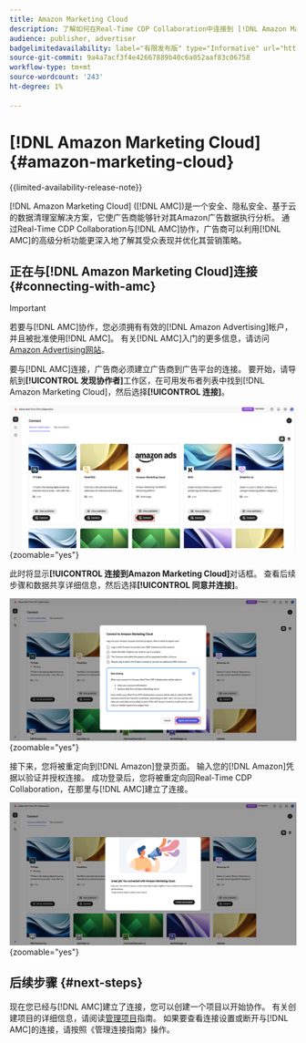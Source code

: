 ```yaml
---
title: Amazon Marketing Cloud
description: 了解如何在Real-Time CDP Collaboration中连接到 [!DNL Amazon Marketing Cloud] 。
audience: publisher, advertiser
badgelimitedavailability: label="有限发布版" type="Informative" url="https://helpx.adobe.com/legal/product-descriptions/real-time-customer-data-platform-collaboration.html newtab=true"
source-git-commit: 9a4a7acf3f4e42667889b40c6a052aaf83c06758
workflow-type: tm+mt
source-wordcount: '243'
ht-degree: 1%

---
```


# [!DNL Amazon Marketing Cloud] {#amazon-marketing-cloud}

{{limited-availability-release-note}}

[!DNL Amazon Marketing Cloud] ([!DNL AMC])是一个安全、隐私安全、基于云的数据清理室解决方案，它使广告商能够针对其Amazon广告数据执行分析。 通过Real-Time CDP Collaboration与[!DNL AMC]协作，广告商可以利用[!DNL AMC]的高级分析功能更深入地了解其受众表现并优化其营销策略。

## 正在与[!DNL Amazon Marketing Cloud]连接 {#connecting-with-amc}

>[!IMPORTANT]
>
>若要与[!DNL AMC]协作，您必须拥有有效的[!DNL Amazon Advertising]帐户，并且被批准使用[!DNL AMC]。 有关[!DNL AMC]入门的更多信息，请访问[Amazon Advertising网站](https://advertising.amazon.com/en/blog/amazon-marketing-cloud-now-available-in-the-us)。

要与[!DNL AMC]连接，广告商必须建立广告商到广告平台的连接。 要开始，请导航到&#x200B;**[!UICONTROL 发现协作者]**&#x200B;工作区，在可用发布者列表中找到[!DNL Amazon Marketing Cloud]，然后选择&#x200B;**[!UICONTROL 连接]**。

![已选择“发现协作者”工作区的“连接”选项[!DNL Amazon Marketing Cloud]。](/help/assets/connect/advertising-platforms/amc-discover-collaborators.png){zoomable="yes"}

此时将显示&#x200B;**[!UICONTROL 连接到Amazon Marketing Cloud]**&#x200B;对话框。 查看后续步骤和数据共享详细信息，然后选择&#x200B;**[!UICONTROL 同意并连接]**。

![突出显示了“使用同意并连接”按钮的“连接到[!DNL Amazon Marketing Cloud]”对话框。](/help/assets/connect/advertising-platforms/connect-to-amc.png){zoomable="yes"}

接下来，您将被重定向到[!DNL Amazon]登录页面。 输入您的[!DNL Amazon]凭据以验证并授权连接。 成功登录后，您将被重定向回Real-Time CDP Collaboration，在那里与[!DNL AMC]建立了连接。

![确认消息，指示与[!DNL Amazon Marketing Cloud]成功连接。](/help/assets/connect/advertising-platforms/successful-connection.png){zoomable="yes"}

## 后续步骤 {#next-steps}

现在您已经与[!DNL AMC]建立了连接，您可以创建一个项目以开始协作。 有关创建项目的详细信息，请阅读[管理项目](/help/guide/collaborate/manage-projects.md)指南。 如果要查看连接设置或断开与[!DNL AMC]的连接，请按照《管理连接指南》操作。
